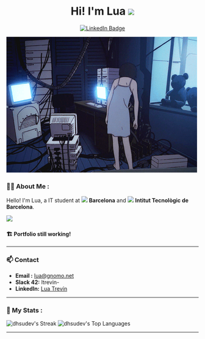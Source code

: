 <h1 align="center">Hi! I'm Lua <img src="https://media.giphy.com/media/hvRJCLFzcasrR4ia7z/giphy.gif" width="40"></h1>
<p align="center">
<a href="https://www.linkedin.com/in/luatrhe/"><img src="https://img.shields.io/badge/LinkedIn-blue?style=for-the-badge&logo=linkedin&logoColor=white" alt="LinkedIn Badge"></a>
</p>

![BANNER GIF](img/banner.gif)

### :woman_technologist: About Me :

Hello! I'm Lua, a IT student at <img src="https://encrypted-tbn0.gstatic.com/images?q=tbn:ANd9GcRwavpr_3Ak5Nk2or0Krd65Nes4GXATttuU_zSdIZxPb131rvO45KqK9q_sBOQZbSprhkk&usqp=CAU" width=30> **Barcelona** and <img src="https://media0.giphy.com/media/hpWmrQTirHHuVf12tm/200w.gif" width=30> **Intitut Tecnològic de Barcelona**. 


<img src="https://media.licdn.com/dms/image/sync/v2/D5627AQFdpwZ5DmRJow/articleshare-shrink_800/articleshare-shrink_800/0/1711970569877?e=2147483647&v=beta&t=Cpipl12ZVq29bBEmv3mKbwBDU2DAGa_5hJmx_M3pVSM" width="100">

#### 🏗 Portfolio still working!
---
###  📫 Contact
- **Email   :** lua@gnomo.net
- **Slack 42:** ltrevin-
- **LinkedIn:** [Lua Trevín](https://www.linkedin.com/feed/)
---
### 🦦 My Stats :
![dhsudev's Streak](https://github-readme-streak-stats.herokuapp.com/?user=dhsudev&theme=dracula&hide_border=true)
![dhsudev's Top Languages](https://github-readme-stats.vercel.app/api/top-langs/?username=dhsudev&theme=dracula&show_icons=true&hide_border=true&layout=compact)

---
